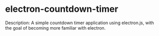 # electron-countdown-timer

Description: A simple countdown timer application using electron.js, with the goal of becoming more familiar with electron.
